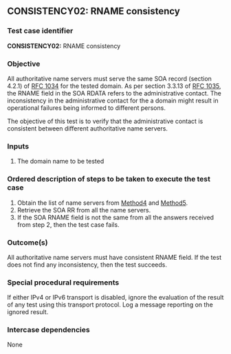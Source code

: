 ## CONSISTENCY02: RNAME consistency

### Test case identifier

**CONSISTENCY02:** RNAME consistency

### Objective

All authoritative name servers must serve the same SOA record (section
4.2.1) of [RFC 1034](https://tools.ietf.org/html/rfc1034) for the
tested domain. As per section 3.3.13 of [RFC 1035](https://tools.ietf.org/html/rfc1035),
the RNAME field in the SOA RDATA refers to the administrative contact. The inconsistency in
the administrative contact for the a domain might result in operational
failures being informed to different persons.

The objective of this test is to verify that the administrative contact is
consistent between different authoritative name servers.

### Inputs

1. The domain name to be tested

### Ordered description of steps to be taken to execute the test case

1. Obtain the list of name servers from [Method4](../Methods.md) and
   [Method5](../Methods.md).
2. Retrieve the SOA RR from all the name servers. 
3. If the SOA RNAME field is not the same from all the answers
   received from step 2, then the test case fails.

### Outcome(s)
All authoritative name servers must have consistent RNAME field.
If the test does not find any inconsistency, then the test succeeds.

### Special procedural requirements	

If either IPv4 or IPv6 transport is disabled, ignore the evaluation of the
result of any test using this transport protocol. Log a message reporting
on the ignored result.

### Intercase dependencies

None
